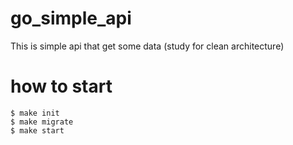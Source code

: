 # go_simple_api
This is simple api that get some data (study for clean architecture)

# how to start
```shell
$ make init
$ make migrate
$ make start
```
